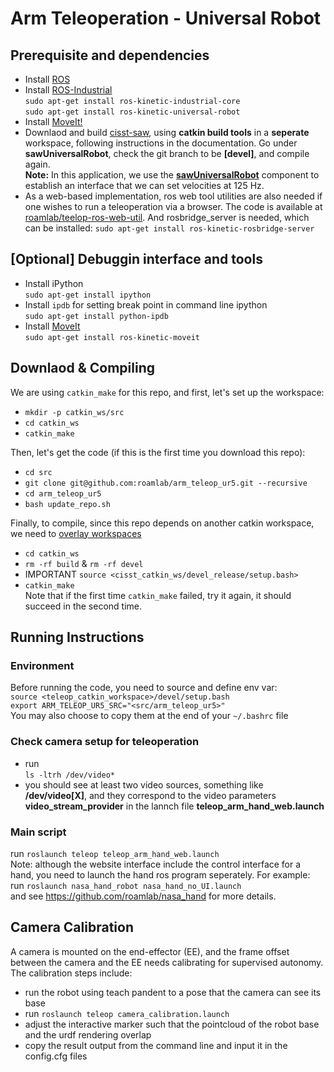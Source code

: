Arm Teleoperation - Universal Robot
==============================
## Prerequisite and dependencies
* Install [ROS](http://wiki.ros.org/ROS/Installation)
* Install [ROS-Industrial](http://wiki.ros.org/Industrial/Install)  
`sudo apt-get install ros-kinetic-industrial-core`  
`sudo apt-get install ros-kinetic-universal-robot`
* Install [MoveIt!](https://moveit.ros.org/install/)
* Downlaod and build [cisst-saw](https://github.com/jhu-cisst/cisst/wiki/Compiling-cisst-and-SAW-with-CMake#13-building-using-catkin-build-tools-for-ros), using **catkin build tools** in a **seperate** workspace, following instructions in the documentation. Go under **sawUniversalRobot**, check the git branch to be **[devel]**, and compile again.  
**Note:** In this application, we use the **[sawUniversalRobot](https://github.com/jhu-saw/sawUniversalRobot/tree/devel)** component to establish an interface that we can set velocities at 125 Hz.
* As a web-based implementation, ros web tool utilities are also needed if one wishes to run a teleoperation via a browser. The code is available at [roamlab/teelop-ros-web-util](https://github.com/roamlab/teleop-ros-web-util). And rosbridge_server is needed, which can be installed:
`sudo apt-get install ros-kinetic-rosbridge-server`  

## [Optional] Debuggin interface and tools
* Install iPython  
`sudo apt-get install ipython`
* Install `ipdb` for setting break point in command line ipython  
`sudo apt-get install python-ipdb`
* Install [MoveIt](https://moveit.ros.org/install/)  
`sudo apt-get install ros-kinetic-moveit`

## Downlaod & Compiling 
We are using `catkin_make` for this repo, and first, let's set up the workspace:    
* `mkdir -p catkin_ws/src`  
* `cd catkin_ws`  
* `catkin_make`  

Then, let's get the code (if this is the first time you download this repo):
* `cd src`  
* `git clone git@github.com:roamlab/arm_teleop_ur5.git --recursive`  
* `cd arm_teleop_ur5`  
* `bash update_repo.sh`  

Finally, to compile, since this repo depends on another catkin workspace, we need to [overlay workspaces](http://wiki.ros.org/catkin/Tutorials/workspace_overlaying)
* `cd catkin_ws`  
* `rm -rf build` & `rm -rf devel`  
* IMPORTANT `source <cisst_catkin_ws/devel_release/setup.bash>`  
* `catkin_make`  
Note that if the first time `catkin_make` failed, try it again, it should succeed in the second time.

## Running Instructions
### Environment
Before running the code, you need to source and define env var:  
`source <teleop_catkin_workspace>/devel/setup.bash`  
`export ARM_TELEOP_UR5_SRC="<src/arm_teleop_ur5>"`  
You may also choose to copy them at the end of your `~/.bashrc` file
### Check camera setup for teleoperation
 * run  
 `ls -ltrh /dev/video*`  
 * you should see at least two video sources, something like **/dev/video[X]**, and they correspond to the video parameters **video_stream_provider** in the lannch file **teleop_arm_hand_web.launch**
### Main script
run `roslaunch teleop teleop_arm_hand_web.launch`  
Note: although the website interface include the control interface for a hand, you need to launch the hand ros program seperately. For example:  
run `roslaunch nasa_hand_robot nasa_hand_no_UI.launch`  
and see https://github.com/roamlab/nasa_hand for more details.

## Camera Calibration ##
A camera is mounted on the end-effector (EE), and the frame offset between the camera and the EE needs calibrating for supervised autonomy. The calibration steps include:
* run the robot using teach pandent to a pose that the camera can see its base
* run `roslaunch teleop camera_calibration.launch`
* adjust the interactive marker such that the pointcloud of the robot base and the urdf rendering overlap
* copy the result output from the command line and input it in the config.cfg files
